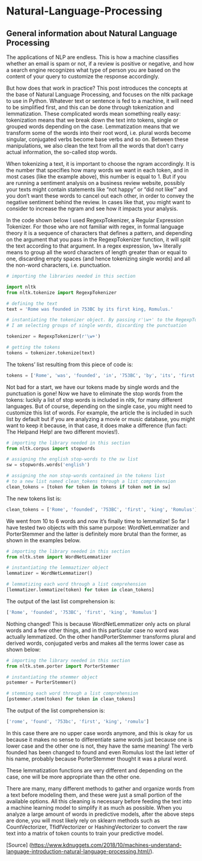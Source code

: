 # Natural-Language-Processing
## General information about Natural Language Processing

The applications of NLP are endless. This is how a machine classifies whether an email is spam or not, if a review is positive or negative, and how a search engine recognizes what type of person you are based on the content of your query to customize the response accordingly.

But how does that work in practice? This post introduces the concepts at the base of Natural Language Processing, and focuses on the nltk package to use in Python.
Whatever text or sentence is fed to a machine, it will need to be simplified first, and this can be done through tokenization and lemmatization. These complicated words mean something really easy: tokenization means that we break down the text into tokens, single or grouped words depending on the case. Lemmatization means that we transform some of the words into their root word, i.e. plural words become singular, conjugated verbs become base verbs and so on. Between these manipulations, we also clean the text from all the words that don’t carry actual information, the so-called stop words.


When tokenizing a text, it is important to choose the ngram accordingly. It is the number that specifies how many words we want in each token, and in most cases (like the example above), this number is equal to 1. But if you are running a sentiment analysis on a business review website, possibly your texts might contain statements like “not happy” or “did not like’” and you don’t want these words to cancel out each other, in order to convey the negative sentiment behind the review. In cases like that, you might want to consider to increase the ngram and see how it impacts your analysis.

In the code shown below I used RegexpTokenizer, a Regular Expression Tokenizer. For those who are not familiar with regex, in formal language theory it is a sequence of characters that defines a pattern, and depending on the argument that you pass in the RegexpTokenizer function, it will split the text according to that argument. In a regex expression, \w+ literally means to group all the word characters of length greater than or equal to one, discarding empty spaces (and hence tokenizing single words) and all the non-word characters, i.e. punctuation.

```python
# importing the libraries needed in this section

import nltk
from nltk.tokenize import RegexpTokenizer

# defining the text
text = 'Rome was founded in 753BC by its first king, Romulus.'

# instantiating the tokenizer object. By passing r'\w+' to the RegexpTokenizer
# I am selecting groups of single words, discarding the punctuation

tokenizer = RegexpTokenizer(r'\w+')

# getting the tokens
tokens = tokenizer.tokenize(text)
```

The tokens’ list resulting from this piece of code is:

```python
tokens = ['Rome', 'was', 'founded', 'in', '753BC', 'by', 'its', 'first', 'king', 'Romulus']
```

Not bad for a start, we have our tokens made by single words and the punctuation is gone! Now we have to eliminate the stop words from the tokens: luckily a list of stop words is included in nltk, for many different languages. But of course, depending on the single case, you might need to customize this list of words. For example, the article the is included in such list by default but if you are analyzing a movie or music database, you might want to keep it because, in that case, it does make a difference (fun fact: The Helpand Help! are two different movies!).


```python
# importing the library needed in this section
from nltk.corpus import stopwords

# assigning the english stop-words to the sw list
sw = stopwords.words('english')

# assigning the non stop-words contained in the tokens list
# to a new list named clean_tokens through a list comprehension
clean_tokens = [token for token in tokens if token not in sw]
```
The new tokens list is:

```python
clean_tokens = ['Rome', 'founded', '753BC', 'first', 'king', 'Romulus']
```

We went from 10 to 6 words and now it’s finally time to lemmatize! So far I have tested two objects with this same purpose: WordNetLemmatizer and PorterStemmer and the latter is definitely more brutal than the former, as shown in the examples below.

```python
# importing the library needed in this section
from nltk.stem import WordNetLemmatizer

# instantiating the lemmaztizer object
lemmatizer = WordNetLemmatizer()

# lemmatizing each word through a list comprehension
[lemmatizer.lemmatize(token) for token in clean_tokens]
```
The output of the last list comprehension is:

```python
['Rome', 'founded', '753BC', 'first', 'king', 'Romulus']
```

Nothing changed! This is because WordNetLemmatizer only acts on plural words and a few other things, and in this particular case no word was actually lemmatized. On the other handPorterStemmer transforms plural and derived words, conjugated verbs and makes all the terms lower case as shown below:

```python
# importing the library needed in this section
from nltk.stem.porter import PorterStemmer

# instantiating the stemmer object
pstemmer = PorterStemmer()

# stemming each word through a list comprehension
[pstemmer.stem(token) for token in clean_tokens]
```

The output of the list comprehension is:
```python
['rome', 'found', '753bc', 'first', 'king', 'romulu']
```

In this case there are no upper case words anymore, and this is okay for us because it makes no sense to differentiate same words just because one is lower case and the other one is not, they have the same meaning! The verb founded has been changed to found and even Romulus lost the last letter of his name, probably because PorterStemmer thought it was a plural word.

These lemmatization functions are very different and depending on the case, one will be more appropriate than the other one.

There are many, many different methods to gather and organize words from a text before modeling them, and these were just a small portion of the available options. All this cleaning is necessary before feeding the text into a machine learning model to simplify it as much as possible. When you analyze a large amount of words in predictive models, after the above steps are done, you will most likely rely on sklearn methods such as CountVectorizer, TfidfVectorizer or HashingVectorizer to convert the raw text into a matrix of token counts to train your predictive model.

[Source] (https://www.kdnuggets.com/2018/10/machines-understand-language-introduction-natural-language-processing.html/).
